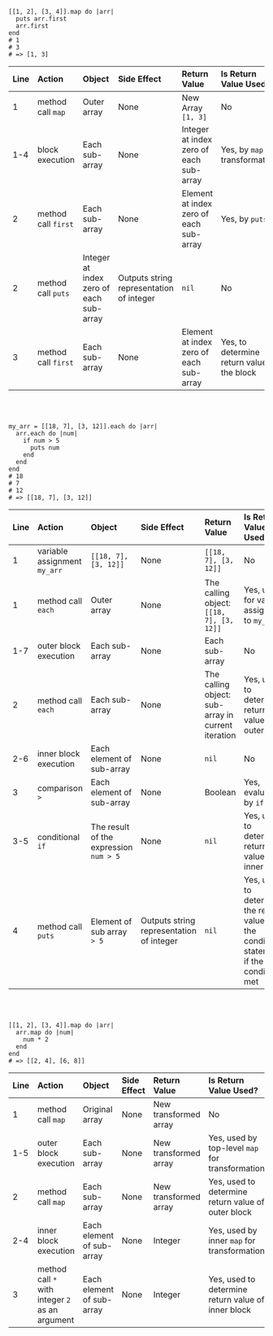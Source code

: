 ```
[[1, 2], [3, 4]].map do |arr|
  puts arr.first
  arr.first
end
# 1
# 3
# => [1, 3]
```

| Line | Action |	Object | Side Effect | Return Value | Is Return Value Used? |
| :--- | :---   | :---   | :---        | :---         | :---                  |
| 1 | method call `map` | Outer array | None | New Array `[1, 3]` | No |
| 1-4 | block execution | Each sub-array | None | Integer at index zero of each sub-array | Yes, by `map` for transformation |
| 2 | method call `first` | Each sub-array | None | Element at index zero of each sub-array | Yes, by `puts` |
| 2 | method call `puts` | Integer at index zero of each sub-array | Outputs string representation of integer | `nil` | No |
| 3 | method call `first` | Each sub-array | None | Element at index zero of each sub-array | Yes, to determine return value of the block
<br><br>

```
my_arr = [[18, 7], [3, 12]].each do |arr|
  arr.each do |num|
    if num > 5
      puts num
    end
  end
end
# 18
# 7
# 12
# => [[18, 7], [3, 12]]
```

| Line | Action |	Object | Side Effect | Return Value | Is Return Value Used? |
| :--- | :---   | :---   | :---        | :---         | :---                  |
| 1 | variable assignment `my_arr` | `[[18, 7], [3, 12]]` | None | `[[18, 7], [3, 12]]` | No |
| 1 | method call `each` | Outer array | None | The calling object: `[[18, 7], [3, 12]]` | Yes, used for variable assignment to `my_arr` |
| 1-7 | outer block execution | Each sub-array | None | Each sub-array | No |
| 2 | method call `each` | Each sub-array | None | The calling object: sub-array in current iteration | Yes, used to determine return value of outer block | 
| 2-6 | inner block execution | Each element of sub-array | None | `nil` | No |
| 3 | comparison `>` | Each element of sub-array | None | Boolean | Yes, evaluated by `if` |
| 3-5 | conditional `if` | The result of the expression `num > 5` | None | `nil` | Yes, used to determine return value of inner block |  
| 4 | method call `puts` | Element of sub array `> 5` | Outputs string representation of integer | `nil` | Yes, used to determine the return value of the conditional statement if the condition is met |
<br><br>

```
[[1, 2], [3, 4]].map do |arr|
  arr.map do |num|
    num * 2
  end
end
# => [[2, 4], [6, 8]]
```

| Line | Action |	Object | Side Effect | Return Value | Is Return Value Used? |
| :--- | :---   | :---   | :---        | :---         | :---                  |
| 1 | method call `map` | Original array | None | New transformed array | No |
| 1-5 | outer block execution | Each sub-array | None | New transformed array | Yes, used by top-level `map` for transformation |
| 2 | method call `map` | Each sub-array | None | New transformed array | Yes, used to determine return value of outer block | 
| 2-4 | inner block execution | Each element of sub-array | None | Integer | Yes, used by inner `map` for transformation |
| 3 | method call `*` with integer `2` as an argument | Each element of sub-array | None | Integer | Yes, used to determine return value of inner block |